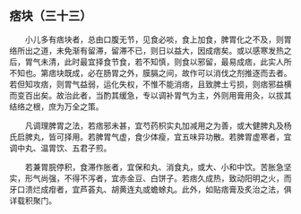 ## 痞块（三十三）


&emsp;&emsp;小儿多有痞块者，总由口腹无节，见食必啖，食上加食，脾胃化之不及，则胃络所出之道，未免渐有留滞，留滞不已，则日以益大，因成痞矣。或以感寒发热之后，胃气未清，此时最宜择食节食，若不知慎，则食以邪留，最易成痞，此实人所不知也。第痞块既成，必在肠胃之外，膜膈之间，故作可以消伐之剂推逐而去者。若但知攻痞，则胃气益弱，运化失权，不惟不能消痞，且致脾土亏损，则痞邪益横而变百出矣。故治此者，当酌其缓急，专以调补胃气为主，外则用膏用灸，以拔其结络之根，庶为万全之策。

&emsp;&emsp;凡调理脾胃之法，若痞邪未甚，宜芍药枳实丸加减用之为善，或大健脾丸及杨氏启脾丸，皆可择用。若脾胃气虚，食少体瘦，宜五味异功散。若脾胃虚寒者，宜调中丸、温胃饮、五君子煎。

&emsp;&emsp;若兼胃脘停积，食滞作胀者，宜保和丸、消食丸，或大、小和中饮。苦胀急坚实，形气尚强，不得不泻者，宜赤金豆、白饼子。若痞久成热，致动阳明之火，而牙口溃烂成疳者，宜芦荟丸、胡黄连丸或蟾蜍丸。此外，如贴痞膏及炙治之法，俱详载积聚门。

